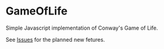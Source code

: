 # GameOfLife
Simple  Javascript implementation of Conway's Game of Life.

See [Issues](https://github.com/ildave/GameOfLife/labels/enhancement) for the planned new fetures.
